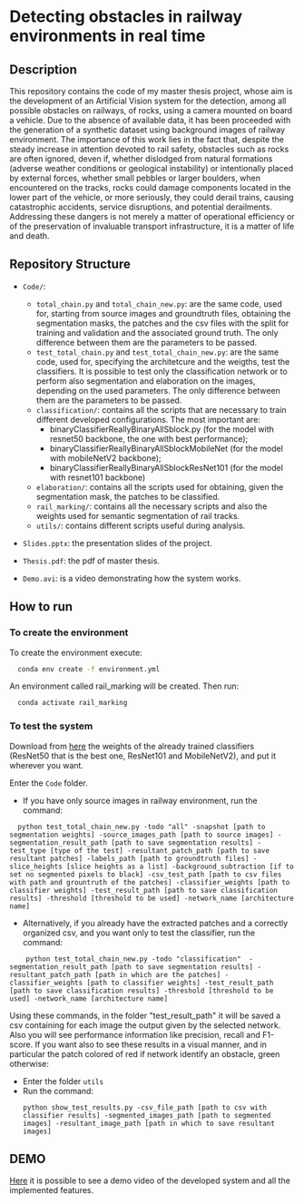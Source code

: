 # Detecting obstacles in railway environments in real time

## Description
This repository contains the code of my master thesis project, whose aim is the development of an Artificial Vision system for the detection, among all possible obstacles on railways, of rocks, using a camera mounted on board a vehicle. Due to the absence of available data, it has been proceeded with the generation of a synthetic dataset using background images of railway environment. 
The importance of this work lies in the fact that, despite the steady increase in attention devoted to rail safety, obstacles such as rocks are often ignored, deven if, whether dislodged from natural formations (adverse weather conditions or geological instability) or intentionally placed by external forces, whether small pebbles or larger boulders, when encountered on the tracks, rocks could damage components located in the lower part of the vehicle, or more seriously, they could derail trains, causing catastrophic accidents, service disruptions, and potential derailments. Addressing these dangers is not merely a matter of operational efficiency or of the preservation of invaluable transport infrastructure, it is a matter of life and death.

## Repository Structure
- `Code/`:
	- `total_chain.py` and `total_chain_new.py`: are the same code, used for, starting from source images and groundtruth files, obtaining the segmentation 	masks, the patches and the csv files with the split for training and validation and the associated ground truth. The only difference between them are the parameters to be passed. 
	- `test_total_chain.py` and `test_total_chain_new.py`: are the same code, used for, specifying the architetcure and the weigths, test the classifiers. It is possible to test only the classification network or to perform also segmentation and elaboration on the images, depending on the used parameters. The only difference between them are the parameters to be passed.
	- `classification/`: contains all the scripts that are necessary to train different developed configurations. The most important are:
   		- binaryClassifierReallyBinaryAllSblock.py (for the model with resnet50 backbone, the one with best performance);
       - binaryClassifierReallyBinaryAllSblockMobileNet (for the model with mobileNetV2 backbone);
       - binaryClassifierReallyBinaryAllSblockResNet101 (for the model with resnet101 backbone)
	- `elaboration/`: contains all the scripts used for obtaining, given the segmentation mask, the patches to be classified.
	- `rail_marking/`: contains all the necessary scripts and also the weights used for semantic segmentation of rail tracks.
	- `utils/`: contains different scripts useful during analysis.

 - `Slides.pptx`: the presentation slides of the project.
 - `Thesis.pdf`: the pdf of master thesis.
 - `Demo.avi`: is a video demonstrating how the system works.

## How to run

### To create the environment
To create the environment execute:
```bash
  conda env create -f environment.yml
```
An environment called rail_marking will be created.
Then run: 
```bash
  conda activate rail_marking
```

### To test the system
Download from [here](https://drive.google.com/drive/folders/1t5afyYfvrL8GmgLzTDgFToMYDZRM3L1k?usp=sharing) the weights of the already trained classifiers (ResNet50 that is the best one, ResNet101 and MobileNetV2), and put it wherever you want.

Enter the `Code` folder.
- If you have only source images in railway environment, run the command: 
```
  python test_total_chain_new.py -todo "all" -snapshot [path to segmentation weights] -source_images_path [path to source images] -segmentation_result_path [path to save segmentation results] -test_type [type of the test] -resultant_patch_path [path to save resultant patches] -labels_path [path to groundtruth files] -slice_heights [slice heights as a list] -background_subtraction [if to set no segmented pixels to black] -csv_test_path [path to csv files with path and grountruth of the patches] -classifier_weights [path to classifier weights] -test_result_path [path to save classification results] -threshold [threshold to be used] -network_name [architecture name]
```
- Alternatively, if you already have the extracted patches and a correctly organized csv, and you want only to test the classifier, run the command:
```
    python test_total_chain_new.py -todo "classification"  -segmentation_result_path [path to save segmentation results] -resultant_patch_path [path in which are the patches] -classifier_weights [path to classifier weights] -test_result_path [path to save classification results] -threshold [threshold to be used] -network_name [architecture name]
```

Using these commands, in the folder "test_result_path" it will be saved a csv containing for each image the output given by the selected network. Also you will see performance information like precision, recall and F1-score. 
If you want also to see these results in a visual manner, and in particular the patch colored of red if network identify an obstacle, green otherwise:
- Enter the folder `utils`
- Run the command:
    ```
    python show_test_results.py -csv_file_path [path to csv with classifier results] -segmented_images_path [path to segmented images] -resultant_image_path [path in which to save resultant images]
    ```


## DEMO
[Here](https://youtu.be/LiTLQLsqOeo) it is possible to see a demo video of the developed system and all the implemented features.
